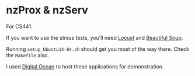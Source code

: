 # nzProx & nzServ

For CS441.

If you want to use the stress tests, you'll need [Locust](http://locust.io/) and [Beautiful Soup](https://www.crummy.com/software/BeautifulSoup/).

Running `setup_Ubuntu14-04.sh` should get you most of the way there. Check the `Makefile` also.

I used [Digital Ocean](https://m.do.co/c/4f2d437b006f) to host these applications for demonstration.
